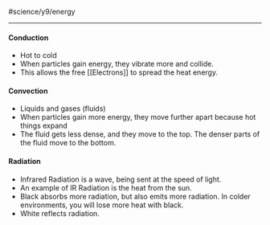 #science/y9/energy

---
#### Conduction
- Hot to cold
- When particles gain energy, they vibrate more and collide.
- This allows the free [[Electrons]] to spread the heat energy.

#### Convection
- Liquids and gases (fluids)
- When particles gain more energy, they move further apart because hot things expand
- The fluid gets less dense, and they move to the top. The denser parts of the fluid move to the bottom.

#### Radiation
- Infrared Radiation is a wave, being sent at the speed of light.
- An example of IR Radiation is the heat from the sun.
- Black absorbs more radiation, but also emits more radiation. In colder environments, you will lose more heat with black.
- White reflects radiation.